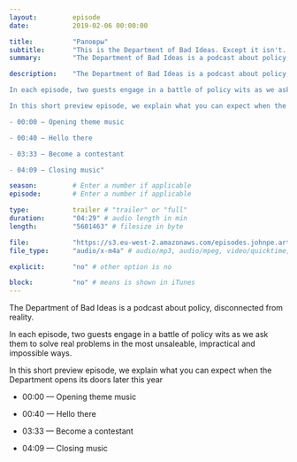 ```yaml
---
layout: 		episode
date: 			2019-02-06 00:00:00

title: 			"Раловры"
subtitle: 		"This is the Department of Bad Ideas. Except it isn't. Not yet, anyway."
summary: 		"The Department of Bad Ideas is a podcast about policy, disconnected from reality. In each episode, two guests engage in a battle of policy wits as we ask them to solve real problems in the most unsaleable, impractical and impossible ways. In this short preview episode, we explain what you can expect when the Department opens its doors later this year."

description: 	"The Department of Bad Ideas is a podcast about policy, disconnected from reality.

In each episode, two guests engage in a battle of policy wits as we ask them to solve real problems in the most unsaleable, impractical and impossible ways.

In this short preview episode, we explain what you can expect when the Department opens its doors later this year

- 00:00 — Opening theme music

- 00:40 — Hello there

- 03:33 — Become a contestant

- 04:09 — Closing music"

season:			# Enter a number if applicable
episode:		# Enter a number if applicable

type:			trailer # "trailer" or "full"
duration: 		"04:29" # audio length in min
length: 		"5601463" # filesize in byte

file: 			"https://s3.eu-west-2.amazonaws.com/episodes.johnpe.art/dept-of-bad-ideas/00-00-department-of-bad-ideas-preview-episode.m4a"
file_type: 		"audio/x-m4a" # audio/mp3, audio/mpeg, video/quicktime, video/mp4, video/x-m4v, application/pdf, and document/x-epub

explicit: 		"no" # other option is no

block: 			"no" # means is shown in iTunes
---
```


The Department of Bad Ideas is a podcast about policy, disconnected from reality.

In each episode, two guests engage in a battle of policy wits as we ask them to solve real problems in the most unsaleable, impractical and impossible ways.

In this short preview episode, we explain what you can expect when the Department opens its doors later this year

- 00:00 — Opening theme music

- 00:40 — Hello there

- 03:33 — Become a contestant

- 04:09 — Closing music
